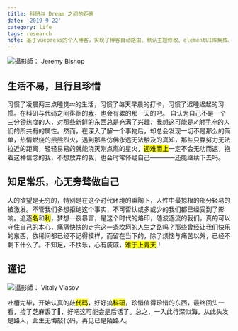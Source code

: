 ```yaml
---
title: 科研与 Dream 之间的距离
date: '2019-9-22'
category: life
tags: research
note: 基于vuepress的个人博客，实现了博客自动路由、默认主题修改、elementUI库集成、mp3背景播放、标签墙、评论功能
---
```


![攝影師： Jeremy Bishop  ](https://eric-sheng-1300164148.cos.ap-guangzhou.myqcloud.com/2019/10/20/de177367f81ecadca51b3b2b42de38a6.jpg)

## 生活不易，且行且珍惜
习惯了凌晨两三点睡觉💤的生活，习惯了每天早晨的打卡，习惯了迟睡迟起的习惯。在科研与代码之间徘徊的[我]()，也会有累的那一天的吧。
自认为自己不是一个三分钟热度的人，对那些新鲜的东西总是充满了兴趣，我想这可能是♐射手座的人们的所共有的属性。然而，在深入了解一个事物后，却总会发现一切不是那么的简单，热情燃烧的熊熊烈火，遇到那些仿佛永远无法触及的真知，那些只靠努力无法拉近的距离，轻轻易易的就能浇灭刚点燃的星火，<mark>迎难而上</mark>一定不会无功而返，抱着这种信念的我，不想放弃的我，也会时常怀疑自己————还能继续下去吗。
## 知足常乐，心无旁骛做自己
人的欲望是无穷的，特别是在这个时代环境的熏陶下，人性中最掠根的部分轻易的被激发。不管我们多想拒绝这个事实，不可否认或多或少的我们都已经受到了影响。追逐<mark>名</mark>和<mark>利</mark>，梦想一夜暴富，是这个时代的烙印，随波逐流的我们，真的可以守住自己的本心，痛痛快快的走完这一条坎坷的人生之路吗？那些曾经让我们快乐的东西，依稀间都已经不记得模样，而留在当下的，除了烦恼与痛苦以外，已经不剩下什么了。不知足，不快乐，心有戚戚，<mark>难于上青天</mark>！
## 谨记

![攝影師： Vitaly Vlasov  ](https://eric-sheng-1300164148.cos.ap-guangzhou.myqcloud.com/2019/10/20/17fa5b11f0cbb9a24b569d1fce30fd51.jpg)


吐槽完毕，开始认真的敲<mark>代码</mark>，好好搞<mark>科研</mark>，珍惜值得珍惜的东西，最终回头一看，捡了芝麻丢了🍉，好吧这可能会是后话了。总之，一入此行深似海，从此头发是路人，此生无悔敲代码，再见已是陌路人。
